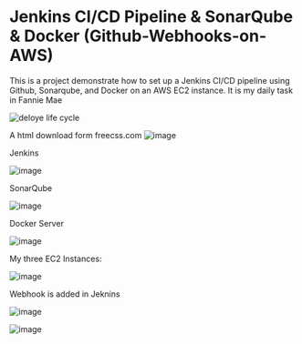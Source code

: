 # Jenkins CI/CD Pipeline & SonarQube & Docker (Github-Webhooks-on-AWS)

This is a project demonstrate how to set up a Jenkins CI/CD pipeline using Github, Sonarqube, and Docker on an AWS EC2 instance. It is my daily task in Fannie Mae

![deloye life cycle](https://github.com/chunkityip/Jenkins-CI-CD-Pipeline---SonarQube-Docker-Github-Webhooks-on-AWS/assets/47329780/becf79eb-c0f5-4089-842d-12b6c2220ab0)


A html download form freecss.com
![image](https://github.com/chunkityip/Jenkins-CI-CD-Pipeline---SonarQube-Docker-Github-Webhooks-on-AWS/assets/47329780/9aae1fc4-33dd-4c7a-8ff4-b70b48b75825)

Jenkins

![image](https://github.com/chunkityip/Jenkins-CI-CD-Pipeline---SonarQube-Docker-Github-Webhooks-on-AWS/assets/47329780/cc31b700-09a4-494a-9694-867d790b811b)


SonarQube

![image](https://github.com/chunkityip/Jenkins-CI-CD-Pipeline---SonarQube-Docker-Github-Webhooks-on-AWS/assets/47329780/12a249fa-7237-423d-bea8-60e42c43fd5a)

Docker Server

![image](https://github.com/chunkityip/Jenkins-CI-CD-Pipeline---SonarQube-Docker-Github-Webhooks-on-AWS/assets/47329780/a03922b0-9ce9-4e75-b6df-eb2e005b9a55)



My three EC2 Instances:

![image](https://github.com/chunkityip/Jenkins-CI-CD-Pipeline---SonarQube-Docker-Github-Webhooks-on-AWS/assets/47329780/e8f4c768-1571-49e0-a249-8412cff54fbc)

Webhook is added in Jeknins

![image](https://github.com/chunkityip/Jenkins-CI-CD-Pipeline---SonarQube-Docker-Github-Webhooks-on-AWS/assets/47329780/cc049d14-3e22-4152-8c9f-56293dc4d255)

![image](https://github.com/chunkityip/Jenkins-CI-CD-Pipeline---SonarQube-Docker-Github-Webhooks-on-AWS/assets/47329780/c712318c-250a-40e4-83e3-b6db7e100f32)

